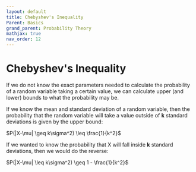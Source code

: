 ```yaml
---
layout: default
title: Chebyshev's Inequality
Parent: Basics
grand_parent: Probability Theory
mathjax: true
nav_order: 12
---
```

# Chebyshev's Inequality
If we do not know the exact parameters needed to calculate the probability of a random variable taking a certain value, we can calculate upper (and lower) bounds to what the probability may be.

If we know the mean and standard deviation of a random variable, then the probability that the random variable will take a value outside of **k** standard deviations is given by the upper bound:

$P(|X-\mu| \geq k\sigma^2) \leq \frac{1}{k^2}$

If we wanted to know the probability that X will fall inside **k** standard deviations, then we would do the reverse:

$P(|X-\mu| \leq k\sigma^2) \geq 1 - \frac{1}{k^2}$
